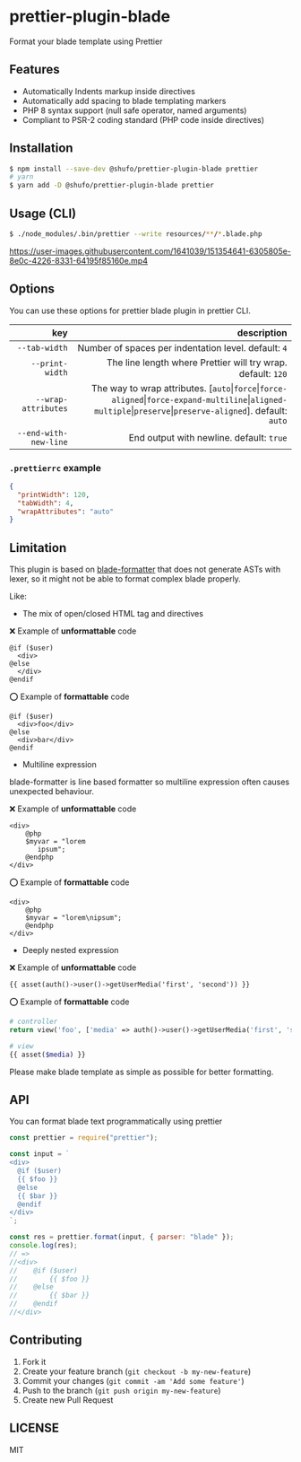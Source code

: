 # prettier-plugin-blade

Format your blade template using Prettier

## Features

- Automatically Indents markup inside directives
- Automatically add spacing to blade templating markers
- PHP 8 syntax support (null safe operator, named arguments)
- Compliant to PSR-2 coding standard (PHP code inside directives)

## Installation

```bash
$ npm install --save-dev @shufo/prettier-plugin-blade prettier
# yarn
$ yarn add -D @shufo/prettier-plugin-blade prettier
```

## Usage (CLI)

```bash
$ ./node_modules/.bin/prettier --write resources/**/*.blade.php
```

https://user-images.githubusercontent.com/1641039/151354641-6305805e-8e0c-4226-8331-64195f85160e.mp4


## Options

You can use these options for prettier blade plugin in prettier CLI.

|                   key |                                                                                                                                                   description |
| --------------------: | ------------------------------------------------------------------------------------------------------------------------------------------------------------: |
|         `--tab-width` |                                                                                                          Number of spaces per indentation level. default: `4` |
|       `--print-width` |                                                                                                  The line length where Prettier will try wrap. default: `120` |
|   `--wrap-attributes` | The way to wrap attributes. [`auto`\|`force`\|`force-aligned`\|`force-expand-multiline`\|`aligned-multiple`\|`preserve`\|`preserve-aligned`]. default: `auto` |
| `--end-with-new-line` |                                                                                                                      End output with newline. default: `true` |

### `.prettierrc` example

```json
{
  "printWidth": 120,
  "tabWidth": 4,
  "wrapAttributes": "auto"
}
```

## Limitation

This plugin is based on [blade-formatter](https://github.com/shufo/blade-formatter) that does not generate ASTs with lexer, so it might not be able to format complex blade properly.

Like:

- The mix of open/closed HTML tag and directives

❌ Example of **unformattable** code

```blade
@if ($user)
  <div>
@else
  </div>
@endif
```

⭕ Example of **formattable** code

```blade
@if ($user)
  <div>foo</div>
@else
  <div>bar</div>
@endif
```

- Multiline expression

blade-formatter is line based formatter so multiline expression often causes unexpected behaviour.

❌ Example of **unformattable** code

```blade
<div>
    @php
    $myvar = "lorem
       ipsum";
    @endphp
</div>
```

⭕ Example of **formattable** code

```blade
<div>
    @php
    $myvar = "lorem\nipsum";
    @endphp
</div>
```

- Deeply nested expression

❌ Example of **unformattable** code

```blade
{{ asset(auth()->user()->getUserMedia('first', 'second')) }}
```

⭕ Example of **formattable** code

```php
# controller
return view('foo', ['media' => auth()->user()->getUserMedia('first', 'second')]);

# view
{{ asset($media) }}
```

Please make blade template as simple as possible for better formatting.

## API

You can format blade text programmatically using prettier

```js
const prettier = require("prettier");

const input = `
<div>
  @if ($user)
  {{ $foo }}
  @else
  {{ $bar }}
  @endif
</div>
`;

const res = prettier.format(input, { parser: "blade" });
console.log(res);
// =>
//<div>
//    @if ($user)
//        {{ $foo }}
//    @else
//        {{ $bar }}
//    @endif
//</div>
```

## Contributing

1.  Fork it
2.  Create your feature branch (`git checkout -b my-new-feature`)
3.  Commit your changes (`git commit -am 'Add some feature'`)
4.  Push to the branch (`git push origin my-new-feature`)
5.  Create new Pull Request

## LICENSE

MIT
